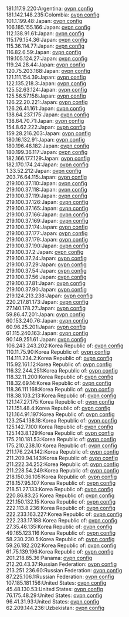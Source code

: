 181.117.9.220:Argentina: [ovpn config](vpn/181_117_9_220.ovpn)  
181.142.148.235:Colombia: [ovpn config](vpn/181_142_148_235.ovpn)  
101.1.199.48:Japan: [ovpn config](vpn/101_1_199_48.ovpn)  
106.185.155.166:Japan: [ovpn config](vpn/106_185_155_166.ovpn)  
112.138.91.61:Japan: [ovpn config](vpn/112_138_91_61.ovpn)  
115.179.154.36:Japan: [ovpn config](vpn/115_179_154_36.ovpn)  
115.36.114.77:Japan: [ovpn config](vpn/115_36_114_77.ovpn)  
116.82.6.59:Japan: [ovpn config](vpn/116_82_6_59.ovpn)  
119.105.124.27:Japan: [ovpn config](vpn/119_105_124_27.ovpn)  
119.24.28.44:Japan: [ovpn config](vpn/119_24_28_44.ovpn)  
120.75.203.168:Japan: [ovpn config](vpn/120_75_203_168.ovpn)  
121.111.154.39:Japan: [ovpn config](vpn/121_111_154_39.ovpn)  
122.135.218.3:Japan: [ovpn config](vpn/122_135_218_3.ovpn)  
125.52.63.124:Japan: [ovpn config](vpn/125_52_63_124.ovpn)  
125.56.57.158:Japan: [ovpn config](vpn/125_56_57_158.ovpn)  
126.22.20.221:Japan: [ovpn config](vpn/126_22_20_221.ovpn)  
126.26.41.161:Japan: [ovpn config](vpn/126_26_41_161.ovpn)  
138.64.237.175:Japan: [ovpn config](vpn/138_64_237_175.ovpn)  
138.64.70.71:Japan: [ovpn config](vpn/138_64_70_71.ovpn)  
154.8.62.222:Japan: [ovpn config](vpn/154_8_62_222.ovpn)  
159.28.216.203:Japan: [ovpn config](vpn/159_28_216_203.ovpn)  
180.16.132.91:Japan: [ovpn config](vpn/180_16_132_91.ovpn)  
180.196.46.182:Japan: [ovpn config](vpn/180_196_46_182.ovpn)  
180.199.36.117:Japan: [ovpn config](vpn/180_199_36_117.ovpn)  
182.166.177.129:Japan: [ovpn config](vpn/182_166_177_129.ovpn)  
182.170.174.24:Japan: [ovpn config](vpn/182_170_174_24.ovpn)  
1.33.52.212:Japan: [ovpn config](vpn/1_33_52_212.ovpn)  
203.76.64.115:Japan: [ovpn config](vpn/203_76_64_115.ovpn)  
219.100.37.110:Japan: [ovpn config](vpn/219_100_37_110.ovpn)  
219.100.37.118:Japan: [ovpn config](vpn/219_100_37_118.ovpn)  
219.100.37.119:Japan: [ovpn config](vpn/219_100_37_119.ovpn)  
219.100.37.126:Japan: [ovpn config](vpn/219_100_37_126.ovpn)  
219.100.37.165:Japan: [ovpn config](vpn/219_100_37_165.ovpn)  
219.100.37.166:Japan: [ovpn config](vpn/219_100_37_166.ovpn)  
219.100.37.169:Japan: [ovpn config](vpn/219_100_37_169.ovpn)  
219.100.37.174:Japan: [ovpn config](vpn/219_100_37_174.ovpn)  
219.100.37.177:Japan: [ovpn config](vpn/219_100_37_177.ovpn)  
219.100.37.179:Japan: [ovpn config](vpn/219_100_37_179.ovpn)  
219.100.37.190:Japan: [ovpn config](vpn/219_100_37_190.ovpn)  
219.100.37.2:Japan: [ovpn config](vpn/219_100_37_2.ovpn)  
219.100.37.24:Japan: [ovpn config](vpn/219_100_37_24.ovpn)  
219.100.37.29:Japan: [ovpn config](vpn/219_100_37_29.ovpn)  
219.100.37.54:Japan: [ovpn config](vpn/219_100_37_54.ovpn)  
219.100.37.56:Japan: [ovpn config](vpn/219_100_37_56.ovpn)  
219.100.37.81:Japan: [ovpn config](vpn/219_100_37_81.ovpn)  
219.100.37.90:Japan: [ovpn config](vpn/219_100_37_90.ovpn)  
219.124.213.238:Japan: [ovpn config](vpn/219_124_213_238.ovpn)  
220.217.81.173:Japan: [ovpn config](vpn/220_217_81_173.ovpn)  
27.140.178.27:Japan: [ovpn config](vpn/27_140_178_27.ovpn)  
59.86.47.201:Japan: [ovpn config](vpn/59_86_47_201.ovpn)  
60.153.240.76:Japan: [ovpn config](vpn/60_153_240_76.ovpn)  
60.96.25.201:Japan: [ovpn config](vpn/60_96_25_201.ovpn)  
61.115.240.163:Japan: [ovpn config](vpn/61_115_240_163.ovpn)  
90.149.251.61:Japan: [ovpn config](vpn/90_149_251_61.ovpn)  
106.243.243.202:Korea Republic of: [ovpn config](vpn/106_243_243_202.ovpn)  
110.11.75.90:Korea Republic of: [ovpn config](vpn/110_11_75_90.ovpn)  
114.111.234.2:Korea Republic of: [ovpn config](vpn/114_111_234_2.ovpn)  
115.92.161.12:Korea Republic of: [ovpn config](vpn/115_92_161_12.ovpn)  
116.32.244.251:Korea Republic of: [ovpn config](vpn/116_32_244_251.ovpn)  
118.32.11.200:Korea Republic of: [ovpn config](vpn/118_32_11_200.ovpn)  
118.32.69.14:Korea Republic of: [ovpn config](vpn/118_32_69_14.ovpn)  
118.36.111.168:Korea Republic of: [ovpn config](vpn/118_36_111_168.ovpn)  
118.38.103.213:Korea Republic of: [ovpn config](vpn/118_38_103_213.ovpn)  
121.147.27.175:Korea Republic of: [ovpn config](vpn/121_147_27_175.ovpn)  
121.151.48.4:Korea Republic of: [ovpn config](vpn/121_151_48_4.ovpn)  
121.164.91.197:Korea Republic of: [ovpn config](vpn/121_164_91_197.ovpn)  
123.254.138.18:Korea Republic of: [ovpn config](vpn/123_254_138_18.ovpn)  
125.142.7.100:Korea Republic of: [ovpn config](vpn/125_142_7_100.ovpn)  
125.143.8.129:Korea Republic of: [ovpn config](vpn/125_143_8_129.ovpn)  
175.210.181.53:Korea Republic of: [ovpn config](vpn/175_210_181_53.ovpn)  
175.210.238.10:Korea Republic of: [ovpn config](vpn/175_210_238_10.ovpn)  
211.176.224.142:Korea Republic of: [ovpn config](vpn/211_176_224_142.ovpn)  
211.209.94.143:Korea Republic of: [ovpn config](vpn/211_209_94_143.ovpn)  
211.222.34.252:Korea Republic of: [ovpn config](vpn/211_222_34_252.ovpn)  
211.228.54.249:Korea Republic of: [ovpn config](vpn/211_228_54_249.ovpn)  
218.150.36.105:Korea Republic of: [ovpn config](vpn/218_150_36_105.ovpn)  
218.157.95.107:Korea Republic of: [ovpn config](vpn/218_157_95_107.ovpn)  
218.51.27.133:Korea Republic of: [ovpn config](vpn/218_51_27_133.ovpn)  
220.86.83.25:Korea Republic of: [ovpn config](vpn/220_86_83_25.ovpn)  
221.150.132.15:Korea Republic of: [ovpn config](vpn/221_150_132_15.ovpn)  
222.113.8.236:Korea Republic of: [ovpn config](vpn/222_113_8_236.ovpn)  
222.233.163.227:Korea Republic of: [ovpn config](vpn/222_233_163_227.ovpn)  
222.233.17.188:Korea Republic of: [ovpn config](vpn/222_233_17_188.ovpn)  
27.35.46.135:Korea Republic of: [ovpn config](vpn/27_35_46_135.ovpn)  
49.165.123.116:Korea Republic of: [ovpn config](vpn/49_165_123_116.ovpn)  
58.230.230.5:Korea Republic of: [ovpn config](vpn/58_230_230_5.ovpn)  
59.26.182.202:Korea Republic of: [ovpn config](vpn/59_26_182_202.ovpn)  
61.75.139.196:Korea Republic of: [ovpn config](vpn/61_75_139_196.ovpn)  
201.218.85.36:Panama: [ovpn config](vpn/201_218_85_36.ovpn)  
212.20.43.37:Russian Federation: [ovpn config](vpn/212_20_43_37.ovpn)  
213.251.236.60:Russian Federation: [ovpn config](vpn/213_251_236_60.ovpn)  
87.225.106.1:Russian Federation: [ovpn config](vpn/87_225_106_1.ovpn)  
107.185.181.156:United States: [ovpn config](vpn/107_185_181_156.ovpn)  
45.48.130.53:United States: [ovpn config](vpn/45_48_130_53.ovpn)  
76.175.48.29:United States: [ovpn config](vpn/76_175_48_29.ovpn)  
96.41.31.93:United States: [ovpn config](vpn/96_41_31_93.ovpn)  
62.209.144.236:Uzbekistan: [ovpn config](vpn/62_209_144_236.ovpn)  
